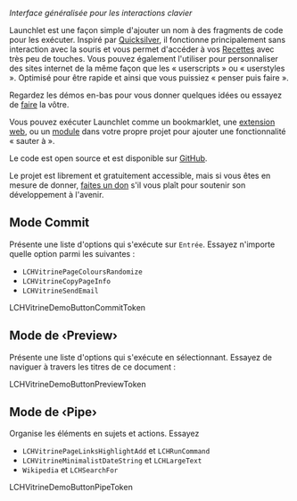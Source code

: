 _Interface généralisée pour les interactions clavier_

Launchlet est une façon simple d'ajouter un nom à des fragments de code pour les exécuter. Inspiré par [Quicksilver](https://qsapp.com), il fonctionne principalement sans interaction avec la souris et vous permet d'accéder à vos [Recettes](LCHVitrineTokenGuideURL) avec très peu de touches. Vous pouvez également l'utiliser pour personnaliser des sites internet de la même façon que les « userscripts » ou « userstyles ». Optimisé pour être rapide et ainsi que vous puissiez « penser puis faire ».

Regardez les démos en-bas pour vous donner quelques idées ou essayez de [faire](LCHVitrineTokenComposeURL) la vôtre.

Vous pouvez exécuter Launchlet comme un bookmarklet, une [extension web](LCH_SHARED_EXTENSION_DOCS_URL), ou un [module](LCH_SHARED_PACKAGE_DOCS_URL) dans votre propre projet pour ajouter une fonctionnalité « sauter à ».

Le code est open source et est disponible sur [GitHub](LCH_SHARED_GITHUB_URL).

Le projet est librement et gratuitement accessible, mais si vous êtes en mesure de donner, [faites un don](LCH_SHARED_DONATE_URL) s'il vous plaît pour soutenir son développement à l'avenir.

## Mode Commit

Présente une liste d'options qui s'exécute sur `Entrée`. Essayez n'importe quelle option parmi les suivantes :
- `LCHVitrinePageColoursRandomize`
- `LCHVitrineCopyPageInfo`
- `LCHVitrineSendEmail`

LCHVitrineDemoButtonCommitToken

## Mode de ‹Preview›

Présente une liste d'options qui s'exécute en sélectionnant. Essayez de naviguer à travers les titres de ce document :

LCHVitrineDemoButtonPreviewToken

## Mode de ‹Pipe›

Organise les éléments en sujets et actions. Essayez
- `LCHVitrinePageLinksHighlightAdd` et `LCHRunCommand`
- `LCHVitrineMinimalistDateString` et `LCHLargeText`
- `Wikipedia` et `LCHSearchFor`

LCHVitrineDemoButtonPipeToken
